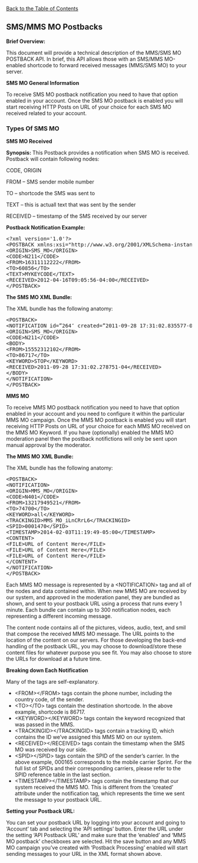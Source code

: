 <a href="/1.3/README.md">Back to the Table of Contents</a>
<h2>SMS/MMS MO Postbacks</h2>
<div id="page-content"><p><strong>Brief Overview:</strong></p>
<p>This document will provide a technical description of the MMS/SMS MO POSTBACK API. In brief, this API allows those with an 
SMS/MMS MO-enabled shortcode to forward received messages (MMS/SMS MO) to your server.</p>

<p><strong>SMS MO General Information</strong></p>
<p>To receive SMS MO postback notification you need to have that option enabled in your account. Once the SMS MO 
postback is enabled you will start receiving HTTP Posts on URL of your choice for each SMS MO received related to 
your account.</p>

<h3>Types Of SMS MO</h3>

<strong>SMS MO Received</strong>
<p><strong>Synopsis: </strong>This Postback provides a notification when SMS MO is received. Postback will contain following nodes:</p>
<p>CODE, ORIGIN</p>
<p>FROM &#8211; SMS sender mobile number</p>
<p>TO &#8211; shortcode the SMS was sent to</p>
<p>TEXT &#8211; this is actuall text that was sent by the sender</p>
<p>RECEIVED &#8211; timestamp of the SMS received by our server</p>
<p><strong>Postback Notification Example:</strong></p>
<pre>
&lt;?xml version='1.0'?&gt;
&lt;POSTBACK xmlns:xsi="http://www.w3.org/2001/XMLSchema-instance" xsi:noNamespaceSchemaLocation="http://www.skycore.com/schema/postback.xsd"&gt;
&lt;ORIGIN&gt;SMS_MO&lt;/ORIGIN&gt;
&lt;CODE&gt;N211&lt;/CODE&gt;
&lt;FROM&gt;16311112222&lt;/FROM&gt;
&lt;TO&gt;60856&lt;/TO&gt;
&lt;TEXT&gt;MYKEYCODE&lt;/TEXT&gt;
&lt;RECEIVED&gt;2012-04-16T09:05:56-04:00&lt;/RECEIVED&gt;
&lt;/POSTBACK&gt;
</pre>

<p><a name="the_xml_bundle1"></a> <strong>The SMS MO XML Bundle:</strong></p>

<p>The XML bundle has the following anatomy:</p>
<pre>
&lt;POSTBACK&gt;
&lt;NOTIFICATION id=&#8221;264&#8243; created=&#8221;2011-09-28 17:31:02.835577-04&#8243;&gt;
&lt;ORIGIN&gt;SMS_MO&lt;/ORIGIN&gt;
&lt;CODE&gt;N211&lt;/CODE&gt;
&lt;BODY&gt;
&lt;FROM&gt;15552312102&lt;/FROM&gt;
&lt;TO&gt;86717&lt;/TO&gt;
&lt;KEYWORD&gt;STOP&lt;/KEYWORD&gt;
&lt;RECEIVED&gt;2011-09-28 17:31:02.278751-04&lt;/RECEIVED&gt;
&lt;/BODY&gt;
&lt;/NOTIFICATION&gt;
&lt;/POSTBACK&gt;
</pre>

<p><strong>MMS MO</strong></p>
<p>To receive MMS MO postback notification you need to have that option enabled in your account and you need to 
configure it within the particular MMS MO campaign.  Once the MMS MO postback is enabled you will start receiving 
HTTP Posts on URL of your choice for each MMS MO received on the MMS MO Keyword. If you have (optionally) enabled 
the MMS MO moderation panel then the postback notifictions will only be sent upon manual approval by the moderator.</p>

<p><a name="the_xml_bundle"></a> <strong>The MMS MO XML Bundle:</strong></p>
<p>The XML bundle has the following anatomy:</p>
<pre>
&lt;POSTBACK&gt;
&lt;NOTIFICATION&gt;
&lt;ORIGIN>MMS_MO&lt;/ORIGIN&gt;
&lt;CODE>N401&lt;/CODE&gt;
&lt;FROM&gt;13217949521&lt;/FROM&gt;
&lt;TO&gt;74700&lt;/TO&gt;
&lt;KEYWORD&gt;all&lt;/KEYWORD>
&lt;TRACKINGID&gt;MMS_MO_iLnCRrL6&lt;/TRACKINGID&gt;
&lt;SPID&gt;0001470&lt;/SPID&gt;
&lt;TIMESTAMP&gt;2014-02-03T11:19:49-05:00&lt;/TIMESTAMP&gt;
&lt;CONTENT&gt;
&lt;FILE&gt;URL of Content Here&lt;/FILE&gt;
&lt;FILE&gt;URL of Content Here&lt;/FILE&gt;
&lt;FILE&gt;URL of Content Here&lt;/FILE&gt;
&lt;/CONTENT&gt;
&lt;/NOTIFICATION&gt;
&lt;/POSTBACK&gt;
</pre>

<p>Each MMS MO message is represented by a &lt;NOTIFICATION&gt; tag and all of the nodes and data contained within. When
new MMS MO are received by our system, and approved in the moderation panel, they are bundled as shown, and sent to your
postback URL using a process that runs every 1 minute. Each bundle can contain up to 300 notification nodes, each 
representing a different incoming message.</p>

<p>The content node contains all of the pictures, videos, audio, text, and smil that compose the received MMS MO message. 
The URL points to the location of the content on our servers. For those developing the back-end handling of the postback
URL, you may choose to download/store these content files for whatever purpose you see fit. You may also choose to store
the URLs for download at a future time.</p>

<p><a name="breaking_down_each_notification"></a> <strong>Breaking down Each Notification</strong></p>
<p>Many of the tags are self-explanatory.</p>
<ul>
<li>&lt;FROM&gt;&lt;/FROM&gt; tags contain the phone number, including the country code, of the sender.</li>
<li>&lt;TO&gt;&lt;/TO&gt; tags contain the destination shortcode. In the above example, shortcode is 86717.</li>
<li>&lt;KEYWORD&gt;&lt;/KEYWORD&gt; tags contain the keyword recognized that was passed in the MMS.</li>
<li>&lt;TRACKINGID&gt;&lt;/TRACKINGID&gt; tags contain a tracking ID, which contains the ID we&#8217;ve assigned this MMS 
MO on our system.</li>
<li>&lt;RECEIVED&gt;&lt;/RECEIVED&gt; tags contain the timestamp when the SMS MO was received by our side.</li>
<li>&lt;SPID&gt;&lt;/SPID&gt; tags contain the SPID of the sender&#8217;s carrier. In the above example, 000165 
corresponds to the mobile carrier Sprint. For the full list of SPIDs and their corresponding carriers, please refer to 
the SPID reference table in the last section.</li>
<li>&lt;TIMESTAMP&gt;&lt;/TIMESTAMP&gt; tags contain the timestamp that our system received the MMS MO. This is different
from the &#8216;created&#8217; attribute under the notification tag, which represents the time we sent the message to 
your postback URL.</li>
</ul>
<p><a name="setting_your_postback_url"></a> <strong>Setting your Postback URL:</strong></p>
<p>You can set your postback URL by logging into your account and going to &#8216;Account&#8217; tab and selecting the 
&#8216;API settings&#8217; button. Enter the URL under the setting &#8216;API Postback URL&#8217; and make sure that the &#8216;enabled&#8217; and &#8216;MMS MO postback&#8217; checkboxes are selected. Hit the save button and any MMS MO campaign you&#8217;ve created with &#8216;Postback Processing&#8217; enabled will start sending messages to your URL in the XML format shown above.</p>
